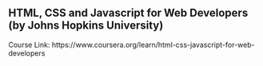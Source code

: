 <h2>HTML, CSS and Javascript for Web Developers (by Johns Hopkins University)</h2>
<p>Course Link: https://www.coursera.org/learn/html-css-javascript-for-web-developers</p>

